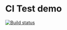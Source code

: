 # CI Test demo
[![Build status](https://ci.appveyor.com/api/projects/status/gemcf2ohdk98r7wj?svg=true)](https://ci.appveyor.com/project/MarinaNogovitsyna/hw-test-sort)
